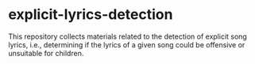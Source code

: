 # explicit-lyrics-detection
This repository collects materials related to the detection of explicit song lyrics, i.e., determining if the lyrics of a given song could be offensive or unsuitable for children.
